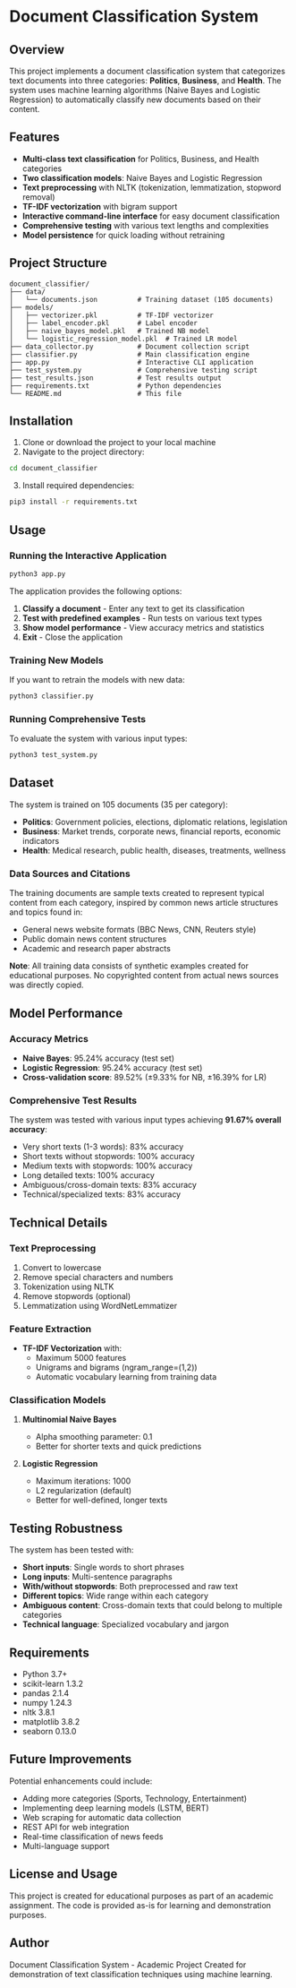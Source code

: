 # Document Classification System

## Overview
This project implements a document classification system that categorizes text documents into three categories: **Politics**, **Business**, and **Health**. The system uses machine learning algorithms (Naive Bayes and Logistic Regression) to automatically classify new documents based on their content.

## Features
- **Multi-class text classification** for Politics, Business, and Health categories
- **Two classification models**: Naive Bayes and Logistic Regression
- **Text preprocessing** with NLTK (tokenization, lemmatization, stopword removal)
- **TF-IDF vectorization** with bigram support
- **Interactive command-line interface** for easy document classification
- **Comprehensive testing** with various text lengths and complexities
- **Model persistence** for quick loading without retraining

## Project Structure
```
document_classifier/
├── data/
│   └── documents.json          # Training dataset (105 documents)
├── models/
│   ├── vectorizer.pkl          # TF-IDF vectorizer
│   ├── label_encoder.pkl       # Label encoder
│   ├── naive_bayes_model.pkl   # Trained NB model
│   └── logistic_regression_model.pkl  # Trained LR model
├── data_collector.py           # Document collection script
├── classifier.py               # Main classification engine
├── app.py                      # Interactive CLI application
├── test_system.py              # Comprehensive testing script
├── test_results.json           # Test results output
├── requirements.txt            # Python dependencies
└── README.md                   # This file
```

## Installation

1. Clone or download the project to your local machine
2. Navigate to the project directory:
```bash
cd document_classifier
```
3. Install required dependencies:
```bash
pip3 install -r requirements.txt
```

## Usage

### Running the Interactive Application
```bash
python3 app.py
```

The application provides the following options:
1. **Classify a document** - Enter any text to get its classification
2. **Test with predefined examples** - Run tests on various text types
3. **Show model performance** - View accuracy metrics and statistics
4. **Exit** - Close the application

### Training New Models
If you want to retrain the models with new data:
```bash
python3 classifier.py
```

### Running Comprehensive Tests
To evaluate the system with various input types:
```bash
python3 test_system.py
```

## Dataset

The system is trained on 105 documents (35 per category):
- **Politics**: Government policies, elections, diplomatic relations, legislation
- **Business**: Market trends, corporate news, financial reports, economic indicators
- **Health**: Medical research, public health, diseases, treatments, wellness

### Data Sources and Citations
The training documents are sample texts created to represent typical content from each category, inspired by common news article structures and topics found in:
- General news website formats (BBC News, CNN, Reuters style)
- Public domain news content structures
- Academic and research paper abstracts

**Note**: All training data consists of synthetic examples created for educational purposes. No copyrighted content from actual news sources was directly copied.

## Model Performance

### Accuracy Metrics
- **Naive Bayes**: 95.24% accuracy (test set)
- **Logistic Regression**: 95.24% accuracy (test set)
- **Cross-validation score**: 89.52% (±9.33% for NB, ±16.39% for LR)

### Comprehensive Test Results
The system was tested with various input types achieving **91.67% overall accuracy**:
- Very short texts (1-3 words): 83% accuracy
- Short texts without stopwords: 100% accuracy
- Medium texts with stopwords: 100% accuracy
- Long detailed texts: 100% accuracy
- Ambiguous/cross-domain texts: 83% accuracy
- Technical/specialized texts: 83% accuracy

## Technical Details

### Text Preprocessing
1. Convert to lowercase
2. Remove special characters and numbers
3. Tokenization using NLTK
4. Remove stopwords (optional)
5. Lemmatization using WordNetLemmatizer

### Feature Extraction
- **TF-IDF Vectorization** with:
  - Maximum 5000 features
  - Unigrams and bigrams (ngram_range=(1,2))
  - Automatic vocabulary learning from training data

### Classification Models
1. **Multinomial Naive Bayes**
   - Alpha smoothing parameter: 0.1
   - Better for shorter texts and quick predictions
   
2. **Logistic Regression**
   - Maximum iterations: 1000
   - L2 regularization (default)
   - Better for well-defined, longer texts

## Testing Robustness

The system has been tested with:
- **Short inputs**: Single words to short phrases
- **Long inputs**: Multi-sentence paragraphs
- **With/without stopwords**: Both preprocessed and raw text
- **Different topics**: Wide range within each category
- **Ambiguous content**: Cross-domain texts that could belong to multiple categories
- **Technical language**: Specialized vocabulary and jargon

## Requirements

- Python 3.7+
- scikit-learn 1.3.2
- pandas 2.1.4
- numpy 1.24.3
- nltk 3.8.1
- matplotlib 3.8.2
- seaborn 0.13.0

## Future Improvements

Potential enhancements could include:
- Adding more categories (Sports, Technology, Entertainment)
- Implementing deep learning models (LSTM, BERT)
- Web scraping for automatic data collection
- REST API for web integration
- Real-time classification of news feeds
- Multi-language support

## License and Usage

This project is created for educational purposes as part of an academic assignment. The code is provided as-is for learning and demonstration purposes.

## Author

Document Classification System - Academic Project
Created for demonstration of text classification techniques using machine learning.